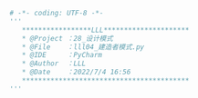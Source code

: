
<BlogInfo title="4.建造者模式" author="白日梦想猿" pv=0 read_times=0 pre_cost_time=0分17秒 category="设计模式" tag_list="['设计模式']" create_time="2022.07.04 16:56:54" update_time="2022.07.04 16:56:56" />

```python
# -*- coding: UTF-8 -*-
'''
   *****************LLL*********************
   * @Project ：28_设计模式                       
   * @File    ：lll04_建造者模式.py                  
   * @IDE     ：PyCharm             
   * @Author  ：LLL                         
   * @Date    ：2022/7/4 16:56             
   *****************************************
'''


```
